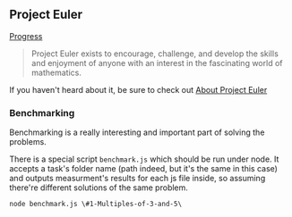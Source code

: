 ## Project Euler

[Progress](http://projecteuler.net/profile/vitkarpov.png)

> Project Euler exists to encourage, challenge, and develop the skills and enjoyment of anyone with an interest in the fascinating world of mathematics.

If you haven't heard about it, be sure to check out [About Project Euler](http://projecteuler.net/about)

### Benchmarking

Benchmarking is a really interesting and important part of solving the problems.

There is a special script `benchmark.js` which should be run under node. It accepts a task's folder name (path indeed, but it's the same in this case) and outputs measurment's results for each js file inside, so assuming there're different solutions of the same problem.

```
node benchmark.js \#1-Multiples-of-3-and-5\
```